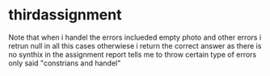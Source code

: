 # thirdassignment
Note that when i handel the errors inclueded empty photo and other errors i retrun null in all this cases otherwiese i return the correct answer
as there is no synthix in the assignment report tells me to throw certain type of errors only said "constrians and handel"
